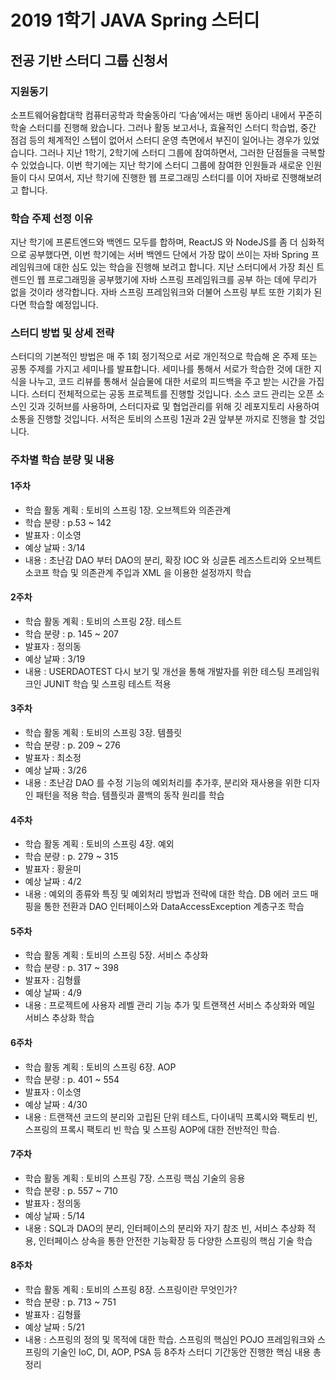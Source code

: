 # 2019 1학기 JAVA Spring 스터디
## 전공 기반 스터디 그룹 신청서

### 지원동기

소프트웨어융합대학 컴퓨터공학과 학술동아리 ‘다솜’에서는 매번 동아리 내에서 꾸준히 학술 스터디를 진행해 왔습니다. 그러나 활동 보고서나, 효율적인 스터디 학습법, 중간 점검 등의 체계적인 스텝이 없어서 스터디 운영 측면에서 부진이 일어나는 경우가 있었습니다. 그러나 지난 1학기, 2학기에 스터디 그룹에 참여하면서, 그러한 단점들을 극복할 수 있었습니다. 이번 학기에는 지난 학기에 스터디 그룹에 참여한 인원들과 새로운 인원들이 다시 모여서, 지난 학기에 진행한 웹 프로그래밍 스터디를 이어 자바로 진행해보려고 합니다.

### 학습 주제 선정 이유

지난 학기에  프론트엔드와 백엔드 모두를 합하며, ReactJS 와 NodeJS를 좀 더 심화적으로 공부했다면, 이번 학기에는 서버 백엔드 단에서 가장 많이 쓰이는 자바 Spring 프레임워크에 대한 심도 있는 학습을 진행해 보려고 합니다. 지난 스터디에서 가장 최신 트렌드인 웹 프로그래밍을 공부했기에 자바 스프링 프레임워크를 공부 하는 데에 무리가 없을 것이라 생각합니다. 자바 스프링 프레임워크와 더불어 스프링 부트 또한 기회가 된다면 학습할 예정입니다.

### 스터디 방법 및 상세 전략

스터디의 기본적인 방법은 매 주 1회 정기적으로 서로 개인적으로 학습해 온 주제 또는 공통 주제를 가지고 세미나를 발표합니다. 세미나를 통해서 서로가 학습한 것에 대한 지식을 나누고, 코드 리뷰를 통해서 실습물에 대한 서로의 피드백을 주고 받는 시간을 가집니다. 스터디 전체적으로는 공동 프로젝트를 진행할 것입니다. 소스 코드 관리는 오픈 소스인 깃과 깃허브를 사용하며, 스터디자료 및 협업관리를 위해 깃 레포지토리 사용하여 소통을 진행할 것입니다. 서적은 토비의 스프링 1권과 2권 앞부분 까지로 진행을 할 것입니다.

### 주차별 학습 분량 및 내용

#### 1주차

* 학습 활동 계획 : 토비의 스프링 1장. 오브젝트와 의존관계	
* 학습 분량 : p.53 ~ 142
* 발표자 : 이소영	
* 예상 날짜 : 3/14
* 내용 : 초난감 DAO 부터 DAO의 분리, 확장 IOC 와 싱글톤 레즈스트리와 오브젝트 소코프 학습 및 의존관계 주입과 XML 을 이용한 설정까지 학습

#### 2주차

* 학습 활동 계획 : 토비의 스프링 2장. 테스트
* 학습 분량 : p. 145 ~ 207
* 발표자 : 정의동
* 예상 날짜 : 3/19
* 내용 : USERDAOTEST 다시 보기 및 개선을 통해 개발자를 위한 테스팅 프레임워크인 JUNIT 학습 및 스프링 테스트 적용

#### 3주차

* 학습 활동 계획 : 토비의 스프링 3장. 템플릿
* 학습 분량 : p. 209 ~ 276
* 발표자 : 최소정
* 예상 날짜 : 3/26
* 내용 : 초난감 DAO 를 수정 기능의 예외처리를 추가후, 분리와 재사용을 위한 디자인 패턴을 적용 학습. 템플릿과 콜백의 동작 원리를 학습

#### 4주차

* 학습 활동 계획 : 토비의 스프링 4장. 예외
* 학습 분량 : p. 279 ~ 315
* 발표자 : 황윤미
* 예상 날짜 : 4/2
* 내용 : 예외의 종류와 특징 및 예외처리 방법과 전략에 대한 학습. DB 에러 코드 매핑을 통한 전환과 DAO 인터페이스와 DataAccessException 계층구조 학습

#### 5주차

* 학습 활동 계획 : 토비의 스프링 5장. 서비스 추상화
* 학습 분량 : p. 317 ~ 398
* 발표자 : 김형률
* 예상 날짜 : 4/9
* 내용 : 프로젝트에 사용자 레벨 관리 기능 추가 및 트랜잭션 서비스 추상화와 메일 서비스 추상화 학습

#### 6주차

* 학습 활동 계획 : 토비의 스프링 6장. AOP
* 학습 분량 : p. 401 ~ 554
* 발표자 : 이소영
* 예상 날짜 : 4/30
* 내용 : 트랜잭션 코드의 분리와 고립된 단위 테스트, 다이내믹 프록시와 팩토리 빈, 스프링의 프록시 팩토리 빈 학습 및 스프링 AOP에 대한 전반적인 학습. 

#### 7주차

* 학습 활동 계획 : 토비의 스프링 7장. 스프링 핵심 기술의 응용
* 학습 분량 : p. 557 ~ 710
* 발표자 : 정의동
* 예상 날짜 : 5/14
* 내용 : SQL과 DAO의 분리, 인터페이스의 분리와 자기 참조 빈, 서비스 추상화 적용, 인터페이스 상속을 통한 안전한 기능확장 등 다양한 스프링의 핵심 기술 학습

#### 8주차

* 학습 활동 계획 : 토비의 스프링 8장. 스프링이란 무엇인가?
* 학습 분량 : p. 713 ~ 751
* 발표자 : 김형률
* 예상 날짜 : 5/21
* 내용 : 스프링의 정의 및 목적에 대한 학습. 스프링의 핵심인 POJO 프레임워크와 스프링의 기술인 IoC, DI, AOP, PSA 등 8주차 스터디 기간동안 진행한 핵심 내용 총정리
